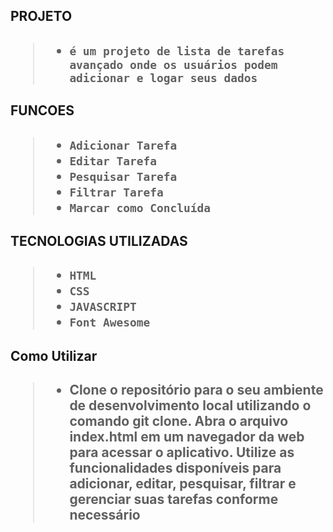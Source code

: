 <h2>PROJETO<h2/>

>* `` é um projeto de lista de tarefas avançado onde os usuários podem adicionar e logar seus dados ``

<h2>FUNCOES<h2/>

>* ``Adicionar Tarefa``
>* ``Editar Tarefa``
>* ``Pesquisar Tarefa``
>* ``Filtrar Tarefa``
>* ``Marcar como Concluída``

<H2>TECNOLOGIAS UTILIZADAS<H2/>

>* ``HTML``
>* ``CSS``
>* ``JAVASCRIPT``
>* ``Font Awesome``

<H2>Como Utilizar<H2/>

>*  Clone o repositório para o seu ambiente de desenvolvimento local utilizando o comando git clone.
Abra o arquivo index.html em um navegador da web para acessar o aplicativo.
Utilize as funcionalidades disponíveis para adicionar, editar, pesquisar, filtrar e gerenciar suas tarefas conforme necessário 